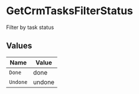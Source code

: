 # GetCrmTasksFilterStatus

Filter by task status


## Values

| Name     | Value    |
| -------- | -------- |
| `Done`   | done     |
| `Undone` | undone   |
